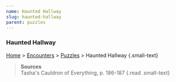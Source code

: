 ```yaml
---
name: Haunted Hallway
slug: haunted-hallway
parent: puzzles
---
```

### Haunted Hallway
[Home](dm-operations-center) > [Encounters](encounters-menu) > [Puzzles](puzzles) > Haunted Hallway {.small-text}

> **Sources** <br/>
> Tasha's Cauldron of Everything, p. 186-187
{.read .small-text}
